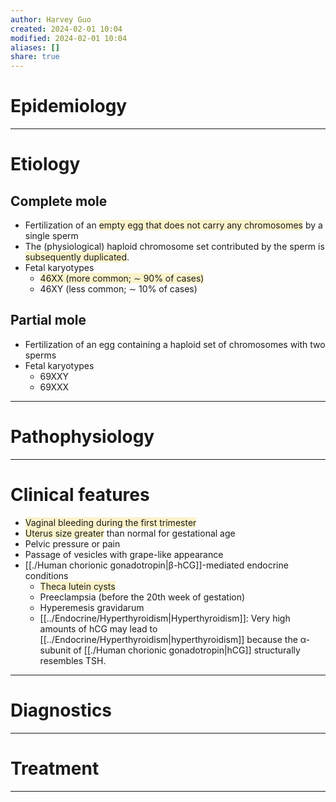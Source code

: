 ```yaml
---
author: Harvey Guo
created: 2024-02-01 10:04
modified: 2024-02-01 10:04
aliases: []
share: true
---
```

# Epidemiology


---
# Etiology
## Complete mole
- Fertilization of an <span style="background:rgba(240, 200, 0, 0.2)">empty egg that does not carry any chromosomes</span> by a single sperm
- The (physiological) haploid chromosome set contributed by the sperm is <span style="background:rgba(240, 200, 0, 0.2)">subsequently duplicated</span>.
- Fetal karyotypes
	- <span style="background:rgba(240, 200, 0, 0.2)">46XX (more common; ∼ 90% of cases)</span>
	- 46XY (less common; ∼ 10% of cases)
## Partial mole
- Fertilization of an egg containing a haploid set of chromosomes with two sperms
- Fetal karyotypes
	- 69XXY
	- 69XXX

---
# Pathophysiology


---
# Clinical features
- <span style="background:rgba(240, 200, 0, 0.2)">Vaginal bleeding during the first trimester</span>
- <span style="background:rgba(240, 200, 0, 0.2)">Uterus size greater</span> than normal for gestational age
- Pelvic pressure or pain
- Passage of vesicles with grape-like appearance
- [[./Human chorionic gonadotropin|β-hCG]]-mediated endocrine conditions
	- <span style="background:rgba(240, 200, 0, 0.2)">Theca lutein cysts</span>
	- Preeclampsia (before the 20th week of gestation)
	- Hyperemesis gravidarum
	- [[../Endocrine/Hyperthyroidism|Hyperthyroidism]]: Very high amounts of hCG may lead to [[../Endocrine/Hyperthyroidism|hyperthyroidism]] because the α-subunit of [[./Human chorionic gonadotropin|hCG]] structurally resembles TSH.

---
# Diagnostics


---
# Treatment


---
